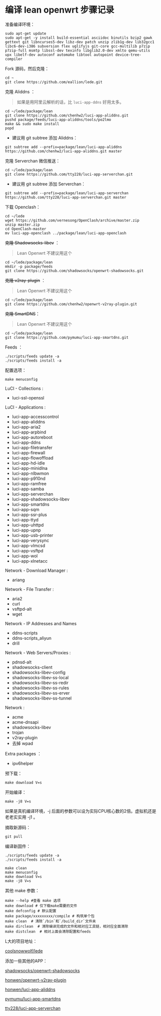 # 编译 lean openwrt 步骤记录

准备编译环境：

```text
sudo apt-get update
sudo apt-get -y install build-essential asciidoc binutils bzip2 gawk gettext git libncurses5-dev libz-dev patch unzip zlib1g-dev lib32gcc1 libc6-dev-i386 subversion flex uglifyjs git-core gcc-multilib p7zip p7zip-full msmtp libssl-dev texinfo libglib2.0-dev xmlto qemu-utils upx libelf-dev autoconf automake libtool autopoint device-tree-compiler
```

Fork 源码，然后克隆：

```text
cd ~
git clone https://github.com/eallion/lede.git
```

克隆 Aliddns ：

> 如果是用阿里云解析的话，比 `luci-app-ddns` 好用太多。

```text
cd ~/lede/package/lean
git clone https://github.com/chenhw2/luci-app-aliddns.git
pushd package/feeds/luci-app-aliddns/tools/po2lmo
make && sudo make install
popd
```

* 建议用 git subtree 添加 Aliddns：

```text
git subtree add --prefix=package/lean/luci-app-aliddns https://github.com/chenhw2/luci-app-aliddns.git master
```

克隆 Serverchan 微信推送：

```text
cd ~/lede/package/lean
git clone https://github.com/tty228/luci-app-serverchan.git
```

* 建议用 git subtree 添加 Serverchan：

```text
git subtree add --prefix=package/lean/luci-app-serverchan https://github.com/tty228/luci-app-serverchan.git master
```

下载 Openclash：

```text
cd ~/lede
wget https://github.com/vernesong/OpenClash/archive/master.zip
unzip master.zip
cd OpenClash-master
mv luci-app-openclash ../package/lean/luci-app-openclash
```

~~克隆 Shadowsocks-libev~~ ：

> Lean Openwrt 不建议用这个

```text
cd ~/lede/package/lean
mkdir -p package/feeds
git clone https://github.com/shadowsocks/openwrt-shadowsocks.git
```

~~克隆 v2ray-plugin~~ ：

> Lean Openwrt 不建议用这个

```text
cd ~/lede/package/lean
git clone https://github.com/chenhw2/openwrt-v2ray-plugin.git
```

~~克隆 SmartDNS~~：

> Lean Openwrt 不建议用这个

```text
cd ~/lede/package/lean
git clone https://github.com/pymumu/luci-app-smartdns.git
```

Feeds ：

```text
./scripts/feeds update -a
./scripts/feeds install -a
```

配置选项：

```text
make menuconfig
```

LuCI - Collections :

* luci-ssl-openssl

LuCI - Applications :

* luci-app-accesscontrol
* luci-app-aliddns
* luci-app-aria2
* luci-app-arpbind
* luci-app-autoreboot
* luci-app-ddns
* luci-app-filetransfer
* luci-app-firewall
* luci-app-flowoffload
* luci-app-hd-idle
* luci-app-minidlna
* luci-app-nlbwmon
* luci-app-p910nd
* luci-app-ramfree
* luci-app-samba
* luci-app-serverchan
* luci-app-shadowsocks-libev
* luci-app-smartdns
* luci-app-sqm
* luci-app-ssr-plus
* luci-app-ttyd
* luci-app-uhttpd
* luci-app-upnp
* luci-app-usb-printer
* luci-app-verysync
* luci-app-vlmcsd
* luci-app-vsftpd
* luci-app-wol
* luci-app-xlnetacc

Network - Download Manager :

* ariang

Network - File Transfer :

* aria2
* curl
* vsftpd-alt
* wget

Network - IP Addresses and Names

* ddns-scripts
* ddns-scripts\_aliyun
* drill

Network - Web Servers/Proxies :

* pdnsd-alt
* shadowsocks-client
* shadowsocks-libev-config
* shadowsocks-libev-ss-local
* shadowsocks-libev-ss-redir
* shadowsocks-libev-ss-rules
* shadowsocks-libev-ss-erver
* shadowsocks-libev-ss-tunnel

Network :

* acme
* acme-dnsapi
* shadowsocks-libev
* trojan
* v2ray-plugin
* 去掉 wpad

Extra packages ：

* ipv6helper

预下载：

```text
make download V=s
```

开始编译：

```text
make -j8 V=s
```

如果是真机编译环境，-j 后面的参数可以设为实际CPU核心数的2倍。虚拟机还是老老实实用 -j1 。

摘取新源码：

```text
git pull
```

编译新固件：

```text
./scripts/feeds update -a
./scripts/feeds install -a
```

```text
make clean
make menuconfig
make download V=s
make -j8 V=s
```

其他 make 参数：

```text
make --help #查看 make 选项
make download # 仅下载make需要的文件
make defconfig # 默认配置
make package/xxxxxxxxx/compile # 构筑单个包
make clean  # 清除`/bin`和`/build_dir`文件夹
make dirclean  # 清除编译完成的文件和相对应工具链，相对应全面清除
make distclean  # 相对上面会清除配置和feeds
```

L大的项目地址：

[coolsnowwolf/lede](https://github.com/coolsnowwolf/lede)

添加一些其他的APP：

[shadowsocks/openwrt-shadowsocks](https://github.com/shadowsocks/openwrt-shadowsocks)

[honwen/openwrt-v2ray-plugin](https://github.com/honwen/openwrt-v2ray-plugin)

[honwen/luci-app-aliddns](https://github.com/honwen/luci-app-aliddns)

[pymumu/luci-app-smartdns](https://github.com/pymumu/luci-app-smartdns)

[tty228/luci-app-serverchan](https://github.com/tty228/luci-app-serverchan)

